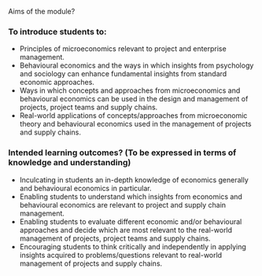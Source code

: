 Aims of the module?

### To introduce students to:

- Principles of microeconomics relevant to project and enterprise management.
- Behavioural economics and the ways in which insights from psychology and sociology can enhance fundamental insights from standard economic approaches.
- Ways in which concepts and approaches from microeconomics and behavioural economics can be used in the design and management of projects, project teams and supply chains.
- Real-world applications of concepts/approaches from microeconomic theory and behavioural economics used in the management of projects and supply chains.


### Intended learning outcomes? (To be expressed in terms of knowledge and understanding)

- Inculcating in students an in-depth knowledge of economics generally and behavioural economics in particular.
- Enabling students to understand which insights from economics and behavioural economics are relevant to project and supply chain management.
- Enabling students to evaluate different economic and/or behavioural approaches and decide which are most relevant to the real-world management of projects, project teams and supply chains.
- Encouraging students to think critically and independently in applying insights acquired to problems/questions relevant to real-world management of projects and supply chains.
